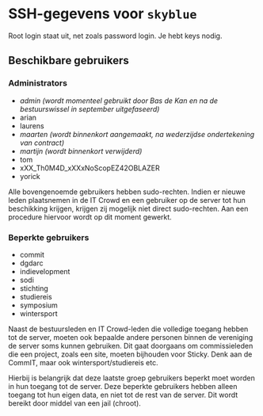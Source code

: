 # SSH-gegevens voor `skyblue`

Root login staat uit, net zoals password login. Je hebt keys nodig.

## Beschikbare gebruikers

### Administrators

- _admin (wordt momenteel gebruikt door Bas de Kan en na de bestuurswissel in september uitgefaseerd)_
- arian
- laurens
- _maarten (wordt binnenkort aangemaakt, na wederzijdse ondertekening van contract)_
- _martijn (wordt binnenkort verwijderd)_
- tom
- xXX_Th0M4D_xXXxNoScopEZ42OBLAZER
- yorick

Alle bovengenoemde gebruikers hebben sudo-rechten. Indien er nieuwe leden plaatsnemen in de IT Crowd en een gebruiker op de server tot hun beschikking krijgen, krijgen zij mogelijk niet direct sudo-rechten. Aan een procedure hiervoor wordt op dit moment gewerkt.

### Beperkte gebruikers

 - commit
 - dgdarc
 - indievelopment
 - sodi
 - stichting
 - studiereis
 - symposium
 - wintersport

Naast de bestuursleden en IT Crowd-leden die volledige toegang hebben tot de server, moeten ook bepaalde andere personen binnen de vereniging de server soms kunnen gebruiken. Dit gaat doorgaans om commissieleden die een project, zoals een site, moeten bijhouden voor Sticky. Denk aan de CommIT, maar ook wintersport/studiereis etc.

Hierbij is belangrijk dat deze laatste groep gebruikers beperkt moet worden in hun toegang tot de server. Deze beperkte gebruikers hebben alleen toegang tot hun eigen data, en niet tot de rest van de server. Dit wordt bereikt door middel van een jail (chroot).
